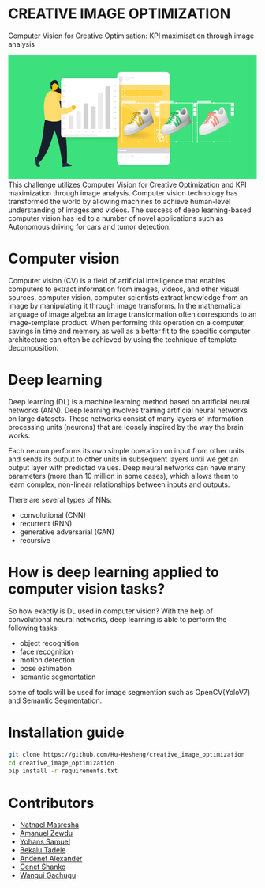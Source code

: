 # CREATIVE IMAGE OPTIMIZATION

Computer Vision for Creative Optimisation: KPI maximisation through image analysis

<img src="/data/imageopt.png" alt="isolated" width="1000" height="250"/>
This challenge utilizes Computer Vision for Creative Optimization and KPI maximization through image analysis. Computer vision technology has transformed the world by allowing machines to achieve human-level understanding of images and videos. The success of deep learning-based computer vision has led to a number of novel applications such as Autonomous driving for cars and tumor detection.

# Computer vision
  Computer vision (CV) is a field of artificial intelligence that enables computers to extract information from images, videos, and other visual sources.
  computer vision, computer scientists extract knowledge from an image by manipulating it through image transforms. In the mathematical language of image algebra an image transformation often corresponds to an image-template product. When performing this operation on a computer, savings in time and memory as well as a better fit to the specific computer architecture can often be achieved by using the technique of template decomposition.
  
# Deep learning
Deep learning (DL) is a machine learning method based on artificial neural networks (ANN). Deep learning involves training artificial neural networks on large datasets. These networks consist of many layers of information processing units (neurons) that are loosely inspired by the way the brain works.

Each neuron performs its own simple operation on input from other units and sends its output to other units in subsequent layers until we get an output layer with predicted values. Deep neural networks can have many parameters (more than 10 million in some cases), which allows them to learn complex, non-linear relationships between inputs and outputs.

There are several types of NNs:

- convolutional (CNN)
- recurrent (RNN)
- generative adversarial (GAN)
- recursive
  
# How is deep learning applied to computer vision tasks?
So how exactly is DL used in computer vision? With the help of convolutional neural networks, deep learning is able to perform the following tasks:

 - object recognition
 - face recognition
 - motion detection
 - pose estimation
 - semantic segmentation

some of tools will be used for image segmention such as OpenCV(YoloV7) and Semantic Segmentation.  

# Installation guide

```bash
git clone https://github.com/Hu-Hesheng/creative_image_optimization
cd creative_image_optimization
pip install -r requirements.txt
```

# Contributors
* [Natnael Masresha](https://github.com/Nathnael12)
* [Amanuel Zewdu](https://github.com/Amanuel3065)
* [Yohans Samuel](https://github.com/YohansSamuel)
* [Bekalu Tadele](https://github.com/BekaluTa)
* [Andenet Alexander](https://github.com/andyalex234)
* [Genet Shanko](https://github.com/gshanko125298)
* [Wangui Gachugu](https://github.com/akrobi)
